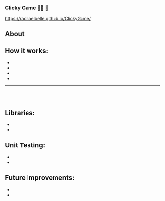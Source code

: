 ### Clicky Game 🥢🧐 🚗

https://rachaelbelle.github.io/ClickyGame/


## About



## How it works:
*
*
*
*

---------------------------------------------------------------------------------------
<br>

<kbd>
  <img src="" />
</kbd>

<kbd>
  <img src="" />
</kbd>


## Libraries:
*
*

## Unit Testing:
*
*

## Future Improvements:
*
*
